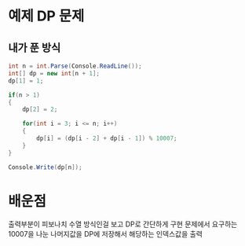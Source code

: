 # 예제 DP 문제

## 내가 푼 방식
``` cs
int n = int.Parse(Console.ReadLine());
int[] dp = new int[n + 1];
dp[1] = 1;

if(n > 1)
{
    dp[2] = 2;

    for(int i = 3; i <= n; i++)
    {
        dp[i] = (dp[i - 2] + dp[i - 1]) % 10007;
    }
}

Console.Write(dp[n]);
```

# 배운점
출력부분이 피보나치 수열 방식인걸 보고 DP로 간단하게 구현 문제에서 요구하는 10007을 나눈 나머지값을 DP에 저장해서 해당하는 인덱스값을 출력  